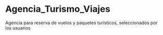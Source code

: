 # Agencia_Turismo_Viajes
Agencia para reserva de vuelos y paquetes turísticos, seleccionados por los usuarios
